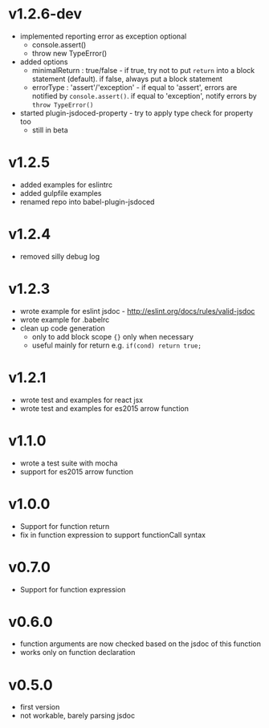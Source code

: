 # v1.2.6-dev
- implemented reporting error as exception optional
   - console.assert()
   - throw new TypeError()
- added options
  - minimalReturn : true/false - if true, try not to put ```return``` into a block statement (default). if false, always put a block statement
  - errorType : 'assert'/'exception' - if equal to 'assert', errors are notified by ```console.assert()```. 
    if equal to 'exception', notify errors by ```throw TypeError()```
- started plugin-jsdoced-property - try to apply type check for property too 
  - still in beta

# v1.2.5
- added examples for eslintrc 
- added gulpfile examples 
- renamed repo into babel-plugin-jsdoced

# v1.2.4
- removed silly debug log

# v1.2.3
- wrote example for eslint jsdoc - http://eslint.org/docs/rules/valid-jsdoc
- wrote example for .babelrc
- clean up code generation 
  - only to add block scope ```{}``` only when necessary
  - useful mainly for return e.g. ```if(cond) return true;```

# v1.2.1
- wrote test and examples for react jsx
- wrote test and examples for es2015 arrow function

# v1.1.0
- wrote a test suite with mocha
- support for es2015 arrow function

# v1.0.0
- Support for function return
- fix in function expression to support functionCall syntax

# v0.7.0
- Support for function expression

# v0.6.0
- function arguments are now checked based on the jsdoc of this function
- works only on function declaration

# v0.5.0
- first version
- not workable, barely parsing jsdoc
